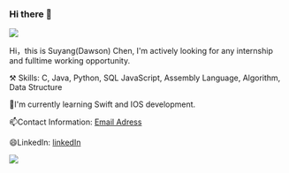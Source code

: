 ### Hi there 👋



<img align="top" src="https://github-readme-stats.vercel.app/api?username=he1l0world&show_icons=truehide_title=false" />

Hi，this is Suyang(Dawson) Chen, I'm actively looking for any internship and fulltime working opportunity.

:hammer_and_pick: Skills: C, Java, Python, SQL JavaScript, Assembly Language, Algorithm, Data Structure

🌱I'm currently learning Swift and IOS development.

📫Contact Information: [Email Adress](mailto:dawson0xff@gmail.com)

😄LinkedIn: [linkedIn](https://www.linkedin.com/in/suyang-chen-144b9a164/)


![](https://visitor-badge.glitch.me/badge?page_id=he1l0world)
